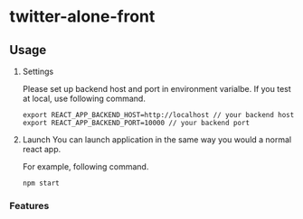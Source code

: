 # twitter-alone-front

## Usage

1. Settings

   Please set up backend host and port in environment varialbe.
   If you test at local, use following command.

   ```shell
   export REACT_APP_BACKEND_HOST=http://localhost // your backend host
   export REACT_APP_BACKEND_PORT=10000 // your backend port
   ```

2. Launch
   You can launch application in the same way you would a normal react app.

   For example, following command.

   ```shell
   npm start
   ```

### Features
